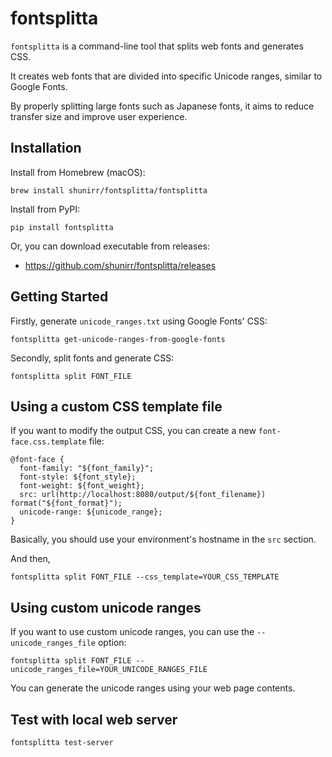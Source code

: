 # fontsplitta

`fontsplitta` is a command-line tool that splits web fonts and generates CSS.

It creates web fonts that are divided into specific Unicode ranges, similar to Google Fonts.

By properly splitting large fonts such as Japanese fonts, it aims to reduce transfer size and improve user experience.

## Installation

Install from Homebrew (macOS):

```console
brew install shunirr/fontsplitta/fontsplitta
```

Install from PyPI:

```console
pip install fontsplitta
```

Or, you can download executable from releases:

- https://github.com/shunirr/fontsplitta/releases

## Getting Started

Firstly, generate `unicode_ranges.txt` using Google Fonts' CSS:

```console
fontsplitta get-unicode-ranges-from-google-fonts
```

Secondly, split fonts and generate CSS:

```console
fontsplitta split FONT_FILE
```

## Using a custom CSS template file

If you want to modify the output CSS, you can create a new `font-face.css.template` file:

```
@font-face {
  font-family: "${font_family}";
  font-style: ${font_style};
  font-weight: ${font_weight};
  src: url(http://localhost:8080/output/${font_filename}) format("${font_format}");
  unicode-range: ${unicode_range};
}
```

Basically, you should use your environment's hostname in the `src` section.

And then,

```console
fontsplitta split FONT_FILE --css_template=YOUR_CSS_TEMPLATE
```

## Using custom unicode ranges

If you want to use custom unicode ranges, you can use the `--unicode_ranges_file` option:

```console
fontsplitta split FONT_FILE --unicode_ranges_file=YOUR_UNICODE_RANGES_FILE
```

You can generate the unicode ranges using your web page contents.

## Test with local web server

```console
fontsplitta test-server
```
